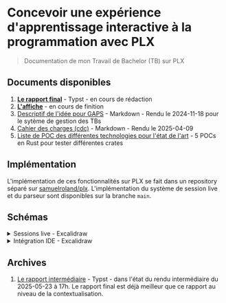 # Concevoir une expérience d'apprentissage interactive à la programmation avec PLX

> Documentation de mon Travail de Bachelor (TB) sur PLX

## Documents disponibles
1. [**Le rapport final**](report/rapport-final-tb-plx.pdf) - Typst - en cours de rédaction
1. [**L'affiche**](affiche) - en cours de finition
1. [Descriptif de l'idée pour GAPS](./preparation/descriptif-gaps.md) - Markdown - Rendu le 2024-11-18 pour le sytème de gestion des TBs
1. [Cahier des charges (cdc)](./preparation/cdc.md) - Markdown - Rendu le 2025-04-09
1. [Liste de POC des différentes technologies pour l'état de l'art](./pocs) - 5 POCs en Rust pour tester différentes crates

## Implémentation
L'implémentation de ces fonctionnalités sur PLX se fait dans un repository séparé sur [samuelroland/plx](https://github.com/samuelroland/plx/tree/live). L'implémentation du système de session live et du parseur sont disponibles sur la branche `main`.

## Schémas

<details>
<summary>Sessions live - Excalidraw</summary>

Vue d'ensemble haut niveau d'une session live
![](report/schemas/live-sessions-flow.png)

Architecture réseau
![](report/schemas/high-level-arch.opti.svg)

</details>

<details>
<summary>Intégration IDE - Excalidraw</summary>

Exo basique

![](./report/schemas/ide-experience-mental-model-simple.png)

Exo plus avancé
![](./report/schemas/ide-experience-mental-model.png)

</details>


## Archives

1. [Le rapport intermédiaire](report/rapport-intermediaire-tb-plx.pdf) - Typst - dans l'état du rendu intermédiaire du 2025-05-23 à 17h. Le rapport final est déjà meilleur que ce rapport au niveau de la contextualisation.
